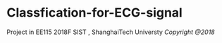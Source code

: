 # Classfication-for-ECG-signal
Project in EE115 2018F SIST , ShanghaiTech Universty
*Copyright @2018*
